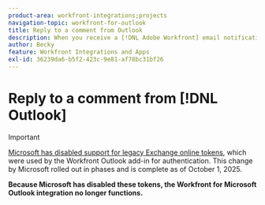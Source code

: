 ```yaml
---
product-area: workfront-integrations;projects
navigation-topic: workfront-for-outlook
title: Reply to a comment from Outlook
description: When you receive a [!DNL Adobe Workfront] email notification in your Outlook inbox, you can quickly post a comment to [!DNL Workfront] simply by replying to the notification within Outlook.
author: Becky
feature: Workfront Integrations and Apps
exl-id: 36239da6-b5f2-423c-9e81-af78bc31bf26
---
```

# Reply to a comment from [!DNL Outlook]

>[!IMPORTANT]
>
>[Microsoft has disabled support for legacy Exchange online tokens](https://learn.microsoft.com/en-us/office/dev/add-ins/outlook/faq-nested-app-auth-outlook-legacy-tokens), which were used by the Workfront Outlook add-in for authentication. This change by Microsoft rolled out in phases and is complete as of October 1, 2025.
>
>**Because Microsoft has disabled these tokens, the Workfront for Microsoft Outlook integration no longer functions.** 

